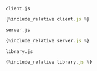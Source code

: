 `client.js`

```js
{%include_relative client.js %}
```


`server.js`

```js
{%include_relative server.js %}
```


`library.js`

```js
{%include_relative library.js %}
```